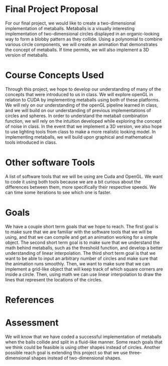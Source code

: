 # Final Project Proposal


 For our final project, we would like to create a two-dimensional implementation of metaballs. Metaballs is a visually interesting implementation of two-dimensional circles displayed in an organic-looking way to form a blobby pattern as they collide. Using a polynomial to combine various circle components, we will create an animation that demonstrates the concept of metaballs. If time permits, we will also implement a 3D version of metaballs.


# Course Concepts Used

 Through this project, we hope to develop our understanding of many of the concepts that were introduced to us in class. We will explore openGL in relation to CUDA by implementing metaballs using both of these platforms. We will rely on our understanding of the openGL pipeline learned in class, and we will build on our understanding of previous implementations of circles and spheres. In order to understand the metaball combination function, we will rely on the intuition developed while exploring the concept of noise in class. In the event that we implement a 3D version, we also hope to use lighting tools from class to make a more realistic looking model. In implementing metaballs, we will build upon graphical and mathematical tools introduced in class.


# Other software Tools

 A list of software tools that we will be using are Cuda and OpenGL. We want to code it using both tools because we are a bit curious about the differences between them, more specifically their respective speeds. We can time some iterations to see which one is faster.


# Goals

 We have a couple short term goals that we hope to reach. The first goal is to make sure that we are familiar with the software tools that we will be using, and that we can compile and get an animation working for a simple object. The second short term goal is to make sure that we understand the math behind metaballs, such as the threshold function, and develop a better understanding of linear interpolation. The third short term goal is that we want to be able to input an arbitrary number of circles and make sure that the animation runs smoothly. Then, we want to make sure that we can implement a grid-like object that will keep track of which square corners are inside a circle. Then, using math we can use linear interpolation to draw the lines that represent the locations of the circles. 


# References

# Assessment

 We will know that we have coded a successful implementation of metaballs when the balls collide and split in a fluid-like manner. Some reach goals that we think could be feasible is using other shapes instead of circles. Another possible reach goal is extending this project so that we use three-dimensional shapes instead of two-dimensional shapes. 
